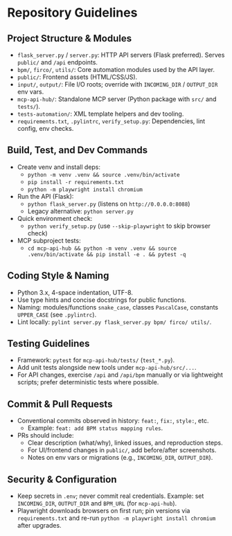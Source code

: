 # Repository Guidelines

## Project Structure & Modules
- `flask_server.py` / `server.py`: HTTP API servers (Flask preferred). Serves `public/` and `/api` endpoints.
- `bpm/`, `firco/`, `utils/`: Core automation modules used by the API layer.
- `public/`: Frontend assets (HTML/CSS/JS).
- `input/`, `output/`: File I/O roots; override with `INCOMING_DIR` / `OUTPUT_DIR` env vars.
- `mcp-api-hub/`: Standalone MCP server (Python package with `src/` and `tests/`).
- `tests-automation/`: XML template helpers and dev tooling.
- `requirements.txt`, `.pylintrc`, `verify_setup.py`: Dependencies, lint config, env checks.

## Build, Test, and Dev Commands
- Create venv and install deps:
  - `python -m venv .venv && source .venv/bin/activate`
  - `pip install -r requirements.txt`
  - `python -m playwright install chromium`
- Run the API (Flask):
  - `python flask_server.py` (listens on `http://0.0.0.0:8088`)
  - Legacy alternative: `python server.py`
- Quick environment check:
  - `python verify_setup.py` (use `--skip-playwright` to skip browser check)
- MCP subproject tests:
  - `cd mcp-api-hub && python -m venv .venv && source .venv/bin/activate && pip install -e . && pytest -q`

## Coding Style & Naming
- Python 3.x, 4-space indentation, UTF-8.
- Use type hints and concise docstrings for public functions.
- Naming: modules/functions `snake_case`, classes `PascalCase`, constants `UPPER_CASE` (see `.pylintrc`).
- Lint locally: `pylint server.py flask_server.py bpm/ firco/ utils/`.

## Testing Guidelines
- Framework: `pytest` for `mcp-api-hub/tests/` (`test_*.py`).
- Add unit tests alongside new tools under `mcp-api-hub/src/...`.
- For API changes, exercise `/api` and `/api/bpm` manually or via lightweight scripts; prefer deterministic tests where possible.

## Commit & Pull Requests
- Conventional commits observed in history: `feat:`, `fix:`, `style:`, etc.
  - Example: `feat: add BPM status mapping rules`.
- PRs should include:
  - Clear description (what/why), linked issues, and reproduction steps.
  - For UI/frontend changes in `public/`, add before/after screenshots.
  - Notes on env vars or migrations (e.g., `INCOMING_DIR`, `OUTPUT_DIR`).

## Security & Configuration
- Keep secrets in `.env`; never commit real credentials. Example: set `INCOMING_DIR`, `OUTPUT_DIR` and `BPM_URL` (for `mcp-api-hub`).
- Playwright downloads browsers on first run; pin versions via `requirements.txt` and re-run `python -m playwright install chromium` after upgrades.
